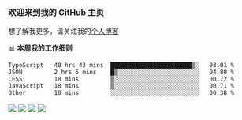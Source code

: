 ### 欢迎来到我的 GitHub 主页

想了解我更多，请关注我的[个人博客](https://leoku.top)


📊 **本周我的工作细则**
<!--START_SECTION:waka-->
```text
TypeScript   40 hrs 43 mins  ███████████████████████▒░   93.01 % 
JSON         2 hrs 6 mins    █▒░░░░░░░░░░░░░░░░░░░░░░░   04.80 % 
LESS         18 mins         ▒░░░░░░░░░░░░░░░░░░░░░░░░   00.72 % 
JavaScript   18 mins         ▒░░░░░░░░░░░░░░░░░░░░░░░░   00.71 % 
Other        10 mins         ░░░░░░░░░░░░░░░░░░░░░░░░░   00.38 % 
```
<!--END_SECTION:waka-->

<a href="https://github.com/anuraghazra/github-readme-stats/blob/master/readme_cn.md">
  <img align="center" src="https://github-readme-stats.vercel.app/api?username=Codennnn&show_icons=true&title_color=ffcb6b&text_color=9aaccd&icon_color=82aaff&bg_color=292d3e" />
</a>
<a href="https://github.com/anuraghazra/github-readme-stats/blob/master/readme_cn.md">
  <img align="center" src="https://github-readme-stats.anuraghazra1.vercel.app/api/top-langs/?username=Codennnn&layout=compact&title_color=ffcb6b&text_color=9aaccd&icon_color=82aaff&bg_color=292d3e" />
</a>
  
<a href="https://github.com/Codennnn/hr-crawler">
  <img align="center" src="https://github-readme-stats.vercel.app/api/pin/?username=Codennnn&repo=hr-crawler&title_color=ffcb6b&text_color=9aaccd&icon_color=82aaff&bg_color=292d3e" />
</a>
<a href="https://github.com/Codennnn/love-share-service" target="_blank">
  <img align="center" src="https://github-readme-stats.vercel.app/api/pin/?username=Codennnn&repo=love-share-service&title_color=ffcb6b&text_color=9aaccd&icon_color=82aaff&bg_color=292d3e" />
</a>

